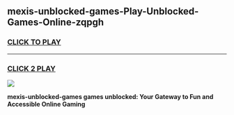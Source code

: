 
## mexis-unblocked-games-Play-Unblocked-Games-Online-zqpgh
<h3>
<a href="https://premium76.site?title=mexis-unblocked-games&ref=25A">CLICK TO PLAY</a></h3>
<hr>

<h3>
<a href="https://premium76.site?title=mexis-unblocked-games&ref=25A">CLICK 2 PLAY</a>
  
</h3>

<a href="https://premium76.site?title=mexis-unblocked-games&ref=25A"><img src="https://clearcache.store/games.png"></a>


**mexis-unblocked-games games unblocked: Your Gateway to Fun and Accessible Online Gaming**
